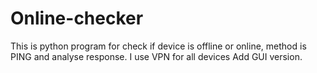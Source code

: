 # Online-checker
This is python program for check if device is offline or online, method is PING and analyse response. I use VPN for all devices
Add GUI version.
